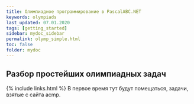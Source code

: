 ```yaml
---
title: Олимпиадное программирование в PascalABC.NET
keywords: olympiads
last_updated: 07.01.2020
tags: [getting_started]
sidebar: mydoc_sidebar
permalink: olymp_simple.html
toc: false
folder: mydoc
---
```


## Разбор простейших олимпиадных задач

{% include links.html %}
В первое время тут будут помещаться, задачи, взятые с сайта acmp.
